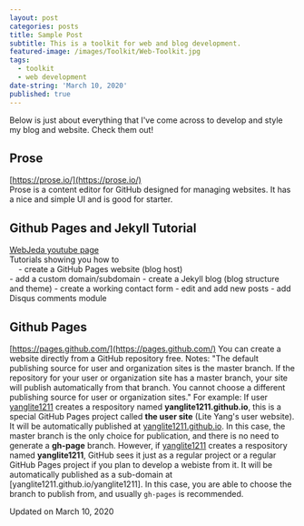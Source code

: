 ```yaml
---
layout: post
categories: posts
title: Sample Post
subtitle: This is a toolkit for web and blog development.
featured-image: /images/Toolkit/Web-Toolkit.jpg
tags:
  - toolkit
  - web development
date-string: 'March 10, 2020'
published: true
---
```


Below is just about everything that I've come across to develop and style my blog and website. 
Check them out!

## Prose
[https://prose.io/](https://prose.io/)
<br>
Prose is a content editor for GitHub designed for managing websites. It has a nice and simple UI and is good for starter. 

## Github Pages and Jekyll Tutorial
[WebJeda youtube page](https://www.youtube.com/channel/UCbOO7d0vVo0kIrkd7m32irg)
<br>
Tutorials showing you how to
<br>
	&nbsp;&nbsp;&nbsp;&nbsp;- create a GitHub Pages website (blog host)
<br>
    - add a custom domain/subdomain
    - create a Jekyll blog (blog structure and theme)
    - create a working contact form
    - edit and add new posts
    - add Disqus comments module

## Github Pages
[https://pages.github.com/](https://pages.github.com/)
You can create a website directly from a GitHub repository free.
Notes:
	"The default publishing source for user and organization sites is the master branch. If the repository for your user or organization site has a master branch, your site will publish automatically from that branch. You cannot choose a different publishing source for user or organization sites." 
    For example: If user [yanglite1211](https://github.com/yanglite1211) creates a respository named **yanglite1211.github.io**, this is a special GitHub Pages project called **the user site** (Lite Yang's user website). It will be automatically published at [yanglite1211.github.io](yanglite1211.github.io). In this case, the master branch is the only choice for publication, and there is no need to generate a **gh-page** branch. 
    However, if [yanglite1211](https://github.com/yanglite1211) creates a respository named **yanglite1211**, GitHub sees it just as a regular project or a regular GitHub Pages project if you plan to develop a webiste from it. It will be automatically published as a sub-domain at [yanglite1211.github.io/yanglite1211]. In this case, you are able to choose the branch to publish from, and usually <code>gh-pages</code> is recommended.




Updated on March 10, 2020
